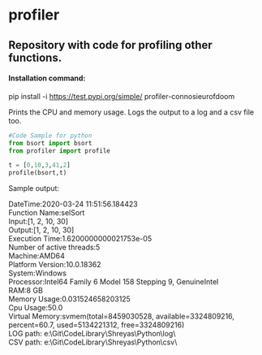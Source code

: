 # profiler
## Repository with code for profiling other functions.

#### Installation command:
pip install -i https://test.pypi.org/simple/ profiler-connosieurofdoom 


Prints the CPU and memory usage.
Logs the output to a log and a csv file too.

~~~python
#Code Sample for python
from bsort import bsort
from profiler import profile

t = [0,10,3,41,2]
profile(bsort,t)


~~~
Sample output:

DateTime:2020-03-24 11:51:56.184423 \
Function Name:selSort \
Input:[1, 2, 10, 30] \
Output:[1, 2, 10, 30] \
Execution Time:1.6200000000021753e-05 \
Number of active threads:5 \
Machine:AMD64 \
Platform Version:10.0.18362 \
System:Windows \
Processor:Intel64 Family 6 Model 158 Stepping 9, GenuineIntel \
RAM:8 GB \
Memory Usage:0.031524658203125 \
Cpu Usage:50.0 \
Virtual Memory:svmem(total=8459030528, available=3324809216, percent=60.7, used=5134221312, free=3324809216) \
LOG path: e:\Git\CodeLibrary\Shreyas\Python\log\ \
CSV path: e:\Git\CodeLibrary\Shreyas\Python\csv\